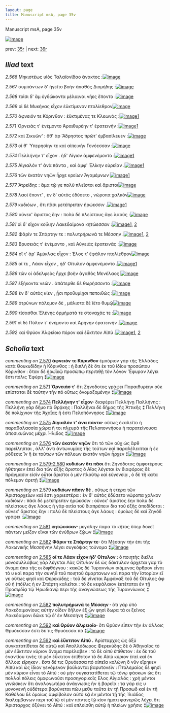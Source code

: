 ```yaml
---
layout: page
title: Manuscript msA, page 35v
---
```


Manuscript msA, page 35v

[![image](http://www.homermultitext.org/iipsrv?OBJ=IIP,1.0&FIF=/project/homer/pyramidal/deepzoom/hmt/vaimg/2017a/VA035VN_0537.tif&WID=100&CVT=JPEG)](http://www.homermultitext.org/ict2/?urn=urn:cite2:hmt:vaimg.2017a:VA035VN_0537)

prev:  [35r](../35r) | next:  [36r](../36r)

## *Iliad* text

*2.566* <a id="2.566"/> Μηκιστέως υἱὸς 						 Ταλαϊονίδαο ἄνακτος :[![image](http://www.homermultitext.org/iipsrv?OBJ=IIP,1.0&FIF=/project/homer/pyramidal/deepzoom/hmt/vaimg/2017a/VA035VN_0537.tif&RGN=0.477,0.2182,0.363,0.0248&WID=1000&CVT=JPEG)](http://www.homermultitext.org/ict2/?urn=urn:cite2:hmt:vaimg.2017a:VA035VN_0537@0.477,0.2182,0.363,0.0248)

*2.567* <a id="2.567"/> συμπάντων δ' ἡγεῖτο βοὴν ἀγαθὸς Διομήδης :[![image](http://www.homermultitext.org/iipsrv?OBJ=IIP,1.0&FIF=/project/homer/pyramidal/deepzoom/hmt/vaimg/2017a/VA035VN_0537.tif&RGN=0.483,0.2378,0.379,0.0248&WID=1000&CVT=JPEG)](http://www.homermultitext.org/ict2/?urn=urn:cite2:hmt:vaimg.2017a:VA035VN_0537@0.483,0.2378,0.379,0.0248)

*2.568* <a id="2.568"/> τοῖσι δ' ἅμ ὀγδώκοντα μέλαιναι νῆες ἕποντο :[![image](http://www.homermultitext.org/iipsrv?OBJ=IIP,1.0&FIF=/project/homer/pyramidal/deepzoom/hmt/vaimg/2017a/VA035VN_0537.tif&RGN=0.483,0.2581,0.379,0.0248&WID=1000&CVT=JPEG)](http://www.homermultitext.org/ict2/?urn=urn:cite2:hmt:vaimg.2017a:VA035VN_0537@0.483,0.2581,0.379,0.0248)

*2.569* <a id="2.569"/> οἱ δὲ Μυκήνας εἶχον 					ἐϋκτίμενον πτολίεθρον[![image](http://www.homermultitext.org/iipsrv?OBJ=IIP,1.0&FIF=/project/homer/pyramidal/deepzoom/hmt/vaimg/2017a/VA035VN_0537.tif&RGN=0.482,0.2739,0.398,0.0248&WID=1000&CVT=JPEG)](http://www.homermultitext.org/ict2/?urn=urn:cite2:hmt:vaimg.2017a:VA035VN_0537@0.482,0.2739,0.398,0.0248)

*2.570* <a id="2.570"/> ἀφνειόν τε Κόρινθον : ἐϋκτιμένας τε Κλεωνάς :[![image](http://www.homermultitext.org/iipsrv?OBJ=IIP,1.0&FIF=/project/homer/pyramidal/deepzoom/hmt/vaimg/2017a/VA035VN_0537.tif&RGN=0.482,0.2919,0.398,0.0248&WID=1000&CVT=JPEG)](http://www.homermultitext.org/ict2/?urn=urn:cite2:hmt:vaimg.2017a:VA035VN_0537@0.482,0.2919,0.398,0.0248)[1](#msA_2.635)

*2.571* <a id="2.571"/> Ὀρνειάς τ' 					ἐνέμοντο Ἀραιθυρέην τ' 					ἐρατεινήν :[![image](http://www.homermultitext.org/iipsrv?OBJ=IIP,1.0&FIF=/project/homer/pyramidal/deepzoom/hmt/vaimg/2017a/VA035VN_0537.tif&RGN=0.482,0.3093,0.398,0.0248&WID=1000&CVT=JPEG)](http://www.homermultitext.org/ict2/?urn=urn:cite2:hmt:vaimg.2017a:VA035VN_0537@0.482,0.3093,0.398,0.0248)[1](#msA_2.636)

*2.572* <a id="2.572"/> καὶ Σικυῶν' : ὅθ' 					ὰρ Ἄδρηστος πρῶτ' ἐμβασίλευεν :[![image](http://www.homermultitext.org/iipsrv?OBJ=IIP,1.0&FIF=/project/homer/pyramidal/deepzoom/hmt/vaimg/2017a/VA035VN_0537.tif&RGN=0.481,0.3318,0.398,0.0248&WID=1000&CVT=JPEG)](http://www.homermultitext.org/ict2/?urn=urn:cite2:hmt:vaimg.2017a:VA035VN_0537@0.481,0.3318,0.398,0.0248)

*2.573* <a id="2.573"/> οἵ θ' Ὑπερησίην τε 					καὶ αἰπεινὴν Γονόεσσαν :[![image](http://www.homermultitext.org/iipsrv?OBJ=IIP,1.0&FIF=/project/homer/pyramidal/deepzoom/hmt/vaimg/2017a/VA035VN_0537.tif&RGN=0.481,0.3499,0.398,0.0248&WID=1000&CVT=JPEG)](http://www.homermultitext.org/ict2/?urn=urn:cite2:hmt:vaimg.2017a:VA035VN_0537@0.481,0.3499,0.398,0.0248)

*2.574* <a id="2.574"/> Πελλήνην τ' εἶχον . 					ἠδ' Αἴγιον ἀμφενέμοντο :[![image](http://www.homermultitext.org/iipsrv?OBJ=IIP,1.0&FIF=/project/homer/pyramidal/deepzoom/hmt/vaimg/2017a/VA035VN_0537.tif&RGN=0.481,0.3679,0.398,0.0248&WID=1000&CVT=JPEG)](http://www.homermultitext.org/ict2/?urn=urn:cite2:hmt:vaimg.2017a:VA035VN_0537@0.481,0.3679,0.398,0.0248)[1](#msA_2.637)

*2.575* <a id="2.575"/> Αἰγιαλόν τ' ἀνὰ 					πάντα , καὶ ἀμφ' Ἑλίκην 					εὐρεῖαν .[![image](http://www.homermultitext.org/iipsrv?OBJ=IIP,1.0&FIF=/project/homer/pyramidal/deepzoom/hmt/vaimg/2017a/VA035VN_0537.tif&RGN=0.481,0.3837,0.398,0.0248&WID=1000&CVT=JPEG)](http://www.homermultitext.org/ict2/?urn=urn:cite2:hmt:vaimg.2017a:VA035VN_0537@0.481,0.3837,0.398,0.0248)[1](#msA_2.638)

*2.576* <a id="2.576"/> τῶν ἑκατὸν νηῶν ἦρχε κρείων Ἀγαμέμνων 				[![image](http://www.homermultitext.org/iipsrv?OBJ=IIP,1.0&FIF=/project/homer/pyramidal/deepzoom/hmt/vaimg/2017a/VA035VN_0537.tif&RGN=0.48,0.4041,0.398,0.0248&WID=1000&CVT=JPEG)](http://www.homermultitext.org/ict2/?urn=urn:cite2:hmt:vaimg.2017a:VA035VN_0537@0.48,0.4041,0.398,0.0248)[1](#msA_2.639)

*2.577* <a id="2.577"/> Ἀτρείδης : ἅμα τῷ γε 					πολὺ πλεῖστοι καὶ ἄριστοι[![image](http://www.homermultitext.org/iipsrv?OBJ=IIP,1.0&FIF=/project/homer/pyramidal/deepzoom/hmt/vaimg/2017a/VA035VN_0537.tif&RGN=0.48,0.4214,0.398,0.0248&WID=1000&CVT=JPEG)](http://www.homermultitext.org/ict2/?urn=urn:cite2:hmt:vaimg.2017a:VA035VN_0537@0.48,0.4214,0.398,0.0248)

*2.578* <a id="2.578"/> λαοὶ ἕποντ' , ἐν δ' αὐτὸς ἐδύσετο , νώροπα χαλκὸν[![image](http://www.homermultitext.org/iipsrv?OBJ=IIP,1.0&FIF=/project/homer/pyramidal/deepzoom/hmt/vaimg/2017a/VA035VN_0537.tif&RGN=0.478,0.4409,0.398,0.0248&WID=1000&CVT=JPEG)](http://www.homermultitext.org/ict2/?urn=urn:cite2:hmt:vaimg.2017a:VA035VN_0537@0.478,0.4409,0.398,0.0248)

*2.579* <a id="2.579"/> κυδιόων , ὅτι πᾶσι μετέπρεπεν ἡρώεσσιν .[![image](http://www.homermultitext.org/iipsrv?OBJ=IIP,1.0&FIF=/project/homer/pyramidal/deepzoom/hmt/vaimg/2017a/VA035VN_0537.tif&RGN=0.478,0.4612,0.398,0.0248&WID=1000&CVT=JPEG)](http://www.homermultitext.org/ict2/?urn=urn:cite2:hmt:vaimg.2017a:VA035VN_0537@0.478,0.4612,0.398,0.0248)[1](#msA_2.641)

*2.580* <a id="2.580"/> οὕνεκ' ἄριστος ἔην : πολὺ δὲ πλείστους ἄγε λαούς :[![image](http://www.homermultitext.org/iipsrv?OBJ=IIP,1.0&FIF=/project/homer/pyramidal/deepzoom/hmt/vaimg/2017a/VA035VN_0537.tif&RGN=0.478,0.4763,0.398,0.0248&WID=1000&CVT=JPEG)](http://www.homermultitext.org/ict2/?urn=urn:cite2:hmt:vaimg.2017a:VA035VN_0537@0.478,0.4763,0.398,0.0248)

*2.581* <a id="2.581"/> οἱ δ' εἶχον κοίλην Λακεδαίμονα κητώεσσαν :[![image](http://www.homermultitext.org/iipsrv?OBJ=IIP,1.0&FIF=/project/homer/pyramidal/deepzoom/hmt/vaimg/2017a/VA035VN_0537.tif&RGN=0.475,0.4966,0.398,0.0248&WID=1000&CVT=JPEG)](http://www.homermultitext.org/ict2/?urn=urn:cite2:hmt:vaimg.2017a:VA035VN_0537@0.475,0.4966,0.398,0.0248)[1](#msA_2.642), [2](#msA_2.643)

*2.582* <a id="2.582"/> Φᾶρίν τε 						 Σπάρτην τε : 					πολυτρήρωνά τε Μέσσην .[![image](http://www.homermultitext.org/iipsrv?OBJ=IIP,1.0&FIF=/project/homer/pyramidal/deepzoom/hmt/vaimg/2017a/VA035VN_0537.tif&RGN=0.475,0.5147,0.398,0.0248&WID=1000&CVT=JPEG)](http://www.homermultitext.org/ict2/?urn=urn:cite2:hmt:vaimg.2017a:VA035VN_0537@0.475,0.5147,0.398,0.0248)[1](#msA_2.644), [2](#msA_2.646)

*2.583* <a id="2.583"/> Βρυσειάς τ' 					ἐνέμοντο , καὶ Αὐγειὰς 					ἐρατεινάς :[![image](http://www.homermultitext.org/iipsrv?OBJ=IIP,1.0&FIF=/project/homer/pyramidal/deepzoom/hmt/vaimg/2017a/VA035VN_0537.tif&RGN=0.475,0.5335,0.398,0.0248&WID=1000&CVT=JPEG)](http://www.homermultitext.org/ict2/?urn=urn:cite2:hmt:vaimg.2017a:VA035VN_0537@0.475,0.5335,0.398,0.0248)

*2.584* <a id="2.584"/> οἵ τ' ὰρ' Ἀμύκλας 					εἶχον : Έλος τ' ἔφἁλον 					πτολίεθρον[![image](http://www.homermultitext.org/iipsrv?OBJ=IIP,1.0&FIF=/project/homer/pyramidal/deepzoom/hmt/vaimg/2017a/VA035VN_0537.tif&RGN=0.497,0.5523,0.398,0.0248&WID=1000&CVT=JPEG)](http://www.homermultitext.org/ict2/?urn=urn:cite2:hmt:vaimg.2017a:VA035VN_0537@0.497,0.5523,0.398,0.0248)

*2.585* <a id="2.585"/> οἵ τε , Λάαν εἶχον , 					ἠδ' Οίτυλον ἀμφενέμοντο .[![image](http://www.homermultitext.org/iipsrv?OBJ=IIP,1.0&FIF=/project/homer/pyramidal/deepzoom/hmt/vaimg/2017a/VA035VN_0537.tif&RGN=0.491,0.5688,0.398,0.0248&WID=1000&CVT=JPEG)](http://www.homermultitext.org/ict2/?urn=urn:cite2:hmt:vaimg.2017a:VA035VN_0537@0.491,0.5688,0.398,0.0248)[1](#msA_2.645)

*2.586* <a id="2.586"/> τῶν οἱ ἀδελφεὸς ἦρχε βοὴν ἀγαθὸς Μενέλαος 				[![image](http://www.homermultitext.org/iipsrv?OBJ=IIP,1.0&FIF=/project/homer/pyramidal/deepzoom/hmt/vaimg/2017a/VA035VN_0537.tif&RGN=0.49,0.5922,0.398,0.0248&WID=1000&CVT=JPEG)](http://www.homermultitext.org/ict2/?urn=urn:cite2:hmt:vaimg.2017a:VA035VN_0537@0.49,0.5922,0.398,0.0248)

*2.587* <a id="2.587"/> ἑξήκοντα νεῶν . ἀπάτερθε δὲ θωρήσσοντο :[![image](http://www.homermultitext.org/iipsrv?OBJ=IIP,1.0&FIF=/project/homer/pyramidal/deepzoom/hmt/vaimg/2017a/VA035VN_0537.tif&RGN=0.488,0.6102,0.398,0.0248&WID=1000&CVT=JPEG)](http://www.homermultitext.org/ict2/?urn=urn:cite2:hmt:vaimg.2017a:VA035VN_0537@0.488,0.6102,0.398,0.0248)

*2.588* <a id="2.588"/> ἐν δ' αὐτὸς κίεν , ᾗσι προθυμίῃσι πεποιθὼς :[![image](http://www.homermultitext.org/iipsrv?OBJ=IIP,1.0&FIF=/project/homer/pyramidal/deepzoom/hmt/vaimg/2017a/VA035VN_0537.tif&RGN=0.488,0.6283,0.398,0.0248&WID=1000&CVT=JPEG)](http://www.homermultitext.org/ict2/?urn=urn:cite2:hmt:vaimg.2017a:VA035VN_0537@0.488,0.6283,0.398,0.0248)

*2.589* <a id="2.589"/> ὀτρύνων πόλεμον δὲ , μάλιστα δὲ ἵ̈ετο θυμῷ[![image](http://www.homermultitext.org/iipsrv?OBJ=IIP,1.0&FIF=/project/homer/pyramidal/deepzoom/hmt/vaimg/2017a/VA035VN_0537.tif&RGN=0.484,0.6456,0.398,0.0248&WID=1000&CVT=JPEG)](http://www.homermultitext.org/ict2/?urn=urn:cite2:hmt:vaimg.2017a:VA035VN_0537@0.484,0.6456,0.398,0.0248)

*2.590* <a id="2.590"/> τίσασθαι Ἑλένης 					ὁρμήματά τε στοναχάς τε :[![image](http://www.homermultitext.org/iipsrv?OBJ=IIP,1.0&FIF=/project/homer/pyramidal/deepzoom/hmt/vaimg/2017a/VA035VN_0537.tif&RGN=0.484,0.6659,0.398,0.0248&WID=1000&CVT=JPEG)](http://www.homermultitext.org/ict2/?urn=urn:cite2:hmt:vaimg.2017a:VA035VN_0537@0.484,0.6659,0.398,0.0248)

*2.591* <a id="2.591"/> οἱ δὲ Πύλον τ' 					ἐνέμοντο καὶ Ἀρήνην 					ἐρατεινήν .[![image](http://www.homermultitext.org/iipsrv?OBJ=IIP,1.0&FIF=/project/homer/pyramidal/deepzoom/hmt/vaimg/2017a/VA035VN_0537.tif&RGN=0.49,0.678,0.398,0.0248&WID=1000&CVT=JPEG)](http://www.homermultitext.org/ict2/?urn=urn:cite2:hmt:vaimg.2017a:VA035VN_0537@0.49,0.678,0.398,0.0248)

*2.592* <a id="2.592"/> καὶ Θρύον 					 Ἀλφεῖοιο πόρον καὶ 					ἐΰκτιτον Αἰπὺ .[![image](http://www.homermultitext.org/iipsrv?OBJ=IIP,1.0&FIF=/project/homer/pyramidal/deepzoom/hmt/vaimg/2017a/VA035VN_0537.tif&RGN=0.49,0.6938,0.398,0.0331&WID=1000&CVT=JPEG)](http://www.homermultitext.org/ict2/?urn=urn:cite2:hmt:vaimg.2017a:VA035VN_0537@0.49,0.6938,0.398,0.0331)[1](#msA_2.647), [2](#msA_2.648)

## *Scholia* text

*commenting on* [2.570](#2.570)  <a id="msA_2.635"/> **ἀφνειόν τε Κόρινθον** ἐμπόριον γὰρ τῆς Ἑλλάδος κατὰ Θουκυδίδην ἡ Κόρινθος : ἡ διπλῆ δὲ ὅτι ἐκ τοῦ ἰδίου προσώπου Κόρινθον : ὅταν δὲ ἡρωϊκῷ προσώπῳ περιτιθῇ τὸν λόγον Ἔφυραν λέγει ἔστι πόλις Ἐφύρη ⁑[![image](http://www.homermultitext.org/iipsrv?OBJ=IIP,1.0&FIF=/project/homer/pyramidal/deepzoom/hmt/vaimg/2017a/VA035VN_0537.tif&RGN=0.233,0.1056,0.6187,0.039&WID=1000&CVT=JPEG)](http://www.homermultitext.org/ict2/?urn=urn:cite2:hmt:vaimg.2017a:VA035VN_0537@0.233,0.1056,0.6187,0.039)

*commenting on* [2.571](#2.571)  <a id="msA_2.636"/> **Ὀρνειάσ τ'** ὅτι Ζηνοδοτος γράφει Παραιθυρέην οὐκ επίσταται δὲ ταύτην τὴν πό οὕτως ὀνομαζομένην ⁑[![image](http://www.homermultitext.org/iipsrv?OBJ=IIP,1.0&FIF=/project/homer/pyramidal/deepzoom/hmt/vaimg/2017a/VA035VN_0537.tif&RGN=0.2363,0.1427,0.5537,0.0173&WID=1000&CVT=JPEG)](http://www.homermultitext.org/ict2/?urn=urn:cite2:hmt:vaimg.2017a:VA035VN_0537@0.2363,0.1427,0.5537,0.0173)

*commenting on* [2.574](#2.574)  <a id="msA_2.637"/> **Πελλήνην τ' εἶχον·** διαφέρει Πελλήνῃ Παλλήνης : Πελλήνη γὰρ δῆμο πό Θρᾴκης : Παλλῆναι δὲ δῆμος τῆς Ἀττικῆς ⁑ Πελλήνη δὲ πολίχνιον τῆς Ἀχαΐας ἥ ἐστι Πελοπόννησος ⁑[![image](http://www.homermultitext.org/iipsrv?OBJ=IIP,1.0&FIF=/project/homer/pyramidal/deepzoom/hmt/vaimg/2017a/VA035VN_0537.tif&RGN=0.2243,0.1524,0.632,0.03&WID=1000&CVT=JPEG)](http://www.homermultitext.org/ict2/?urn=urn:cite2:hmt:vaimg.2017a:VA035VN_0537@0.2243,0.1524,0.632,0.03)

*commenting on* [2.575](#2.575)  <a id="msA_2.638"/> **Αἰγιαλόν τ' ἀνα πάντα·** οὕτως ἐκαλεῖτο ἡ παραθαλασσία χώρα ἤ τοι πλευρὰ τῆς Πελοποννήσου ἡ παρατείνουσα ἀποσικυῶνος μέχρι Ήλιδος ⁑[![image](http://www.homermultitext.org/iipsrv?OBJ=IIP,1.0&FIF=/project/homer/pyramidal/deepzoom/hmt/vaimg/2017a/VA035VN_0537.tif&RGN=0.234,0.1657,0.604,0.0268&WID=1000&CVT=JPEG)](http://www.homermultitext.org/ict2/?urn=urn:cite2:hmt:vaimg.2017a:VA035VN_0537@0.234,0.1657,0.604,0.0268)

*commenting on* [2.576](#2.576)  <a id="msA_2.639"/> **τῶν ἑκατὸν νηῶν** ὅτι τὸ τῶν οὐχ ὡς ἄρθ παρείληπται , ἀλλ' ἀντι ἀντωνυμίας τῆς τούτων καὶ παραλέλειπται ἡ ἔκ ρόθεσις ἵν ἢ ἐκ τούτων τῶν πόλεων ἑκατὸν νηῶν ἦρχεν ⁑[![image](http://www.homermultitext.org/iipsrv?OBJ=IIP,1.0&FIF=/project/homer/pyramidal/deepzoom/hmt/vaimg/2017a/VA035VN_0537.tif&RGN=0.2233,0.188,0.609,0.0408&WID=1000&CVT=JPEG)](http://www.homermultitext.org/ict2/?urn=urn:cite2:hmt:vaimg.2017a:VA035VN_0537@0.2233,0.188,0.609,0.0408)

*commenting on* [2.579-2.580](#2.579-2.580)  <a id="msA_2.640"/> **κυδιόων ὅτι πᾶσι** ὅτι Ζηνόδοτος ἀμφοτέρους ἠθέτηκεν ἐπεὶ δια τῶν ἑξῆς ἄριστος ὁ Αἴας λέγεται ἐν διαφόροις δὲ πράγμασιν εἰσὶν οὗτοι ἄριστοι ὁ μὲν πλούτῳ καὶ εὐγενείᾳ , ὁ δὲ τῆ κατα πόλεμον ἀρετῇ ⁑[![image](http://www.homermultitext.org/iipsrv?OBJ=IIP,1.0&FIF=/project/homer/pyramidal/deepzoom/hmt/vaimg/2017a/VA035VN_0537.tif&RGN=0.228,0.2198,0.2127,0.0748&WID=1000&CVT=JPEG)](http://www.homermultitext.org/ict2/?urn=urn:cite2:hmt:vaimg.2017a:VA035VN_0537@0.228,0.2198,0.2127,0.0748)

*commenting on* [2.579](#2.579)  <a id="msA_2.641"/> **κυδιόων πᾶσιν δέ .** οὕτως ἡ ετέρα τῶν Ἀρισταρχείων καὶ ἔστι χαριεστέρα : ἐν δ' αὐτὸς ἐδύσετο νώροπα χαλκον κυδιόων : πᾶσι δὲ μετέπρεπεν ἡρώεσσιν : οὕνεκ' ἄριστος ἔην πολὺ δὲ πλείστους ἄγε λάους ἡ γὰρ αιτία τοῦ διαπρέπειν δια τοῦ ἑξῆς ἀποδίδοται : οὕνεκ' ἄριστος ἔην : πολὺ δὲ πλείστους ἀγε λάους : ὁμοίως δὲ καὶ Ζηνόδ γράφει :[![image](http://www.homermultitext.org/iipsrv?OBJ=IIP,1.0&FIF=/project/homer/pyramidal/deepzoom/hmt/vaimg/2017a/VA035VN_0537.tif&RGN=0.2287,0.2876,0.2183,0.1109&WID=1000&CVT=JPEG)](http://www.homermultitext.org/ict2/?urn=urn:cite2:hmt:vaimg.2017a:VA035VN_0537@0.2287,0.2876,0.2183,0.1109)

*commenting on* [2.581](#2.581)  <a id="msA_2.643"/> **κητῴεσσαν·** μεγάλην παρα τὸ κῆτος ὅπερ δοκεῖ πάντων μείζον εῖναι τῶν ἐνύδρων ζῴων ⁑[![image](http://www.homermultitext.org/iipsrv?OBJ=IIP,1.0&FIF=/project/homer/pyramidal/deepzoom/hmt/vaimg/2017a/VA035VN_0537.tif&RGN=0.2313,0.4588,0.2113,0.04&WID=1000&CVT=JPEG)](http://www.homermultitext.org/ict2/?urn=urn:cite2:hmt:vaimg.2017a:VA035VN_0537@0.2313,0.4588,0.2113,0.04)

*commenting on* [2.582](#2.582)  <a id="msA_2.644"/> **Φᾶριν τε Σπάρτην τε·** ὅτι Μέσσην τὴν ἐπι τῆς Λακωνικῆς Μεσσήνην λέγει συγκόψας τούνομα ⁑[![image](http://www.homermultitext.org/iipsrv?OBJ=IIP,1.0&FIF=/project/homer/pyramidal/deepzoom/hmt/vaimg/2017a/VA035VN_0537.tif&RGN=0.231,0.4874,0.2087,0.0466&WID=1000&CVT=JPEG)](http://www.homermultitext.org/ict2/?urn=urn:cite2:hmt:vaimg.2017a:VA035VN_0537@0.231,0.4874,0.2087,0.0466)

*commenting on* [2.585](#2.585)  <a id="msA_2.645"/> **οἵ τε Λάαν εἶχον ἠδ' Οίτυλον :** ὁ ποιητὴς διεῖλε μονοσυλλάβως γὰρ λέγεται Λᾶς Οίτυλον δὲ ὡς δάκτυλον ἄρχεται γὰρ τὸ ὄνομα ἀπο τῆς οι διφθόγγου : κακῶς δὲ Τυραννίων οιόμενος ἄρθρον εἶναι τὸ υ καὶ παρα τὴν συνήθ τοῦ ποιητοῦ ἁμαρτανων καὶ παρα τὴν ϊστορίαν εἴ γε οὕτως φησὶ καὶ Φερεκύδης : τοῦ δὲ γίνεται Ἀμφάναξ τοῦ δὲ Οίτυλος ἀφ οῦ ἡ (πό)λις ἡ εν Σπάρτη καλεῖται : τὸ δε κεφάλαιον ἐκτέταται ἐν τῇ Προσῳδίᾳ τῷ Ἡρωδιανῷ περι τῆς ἀναγνώσεως τῆς Τυραννίωνος ⁑[![image](http://www.homermultitext.org/iipsrv?OBJ=IIP,1.0&FIF=/project/homer/pyramidal/deepzoom/hmt/vaimg/2017a/VA035VN_0537.tif&RGN=0.234,0.5284,0.2153,0.168&WID=1000&CVT=JPEG)](http://www.homermultitext.org/ict2/?urn=urn:cite2:hmt:vaimg.2017a:VA035VN_0537@0.234,0.5284,0.2153,0.168)

*commenting on* [2.582](#2.582)  <a id="msA_2.646"/> **πολυτρήρωνά τε Μέσσην ·** ὅτι γὰρ ὑπὸ Λακεδαιμονίους αὐτὴν οἶδεν δῆλον ἑξ ὧν φησὶ δωρα τά οι ξεῖνος Λακεδαίμονι δῶκε τῷ δ' ἐν Μεσσήνη ⁑[![image](http://www.homermultitext.org/iipsrv?OBJ=IIP,1.0&FIF=/project/homer/pyramidal/deepzoom/hmt/vaimg/2017a/VA035VN_0537.tif&RGN=0.2317,0.6911,0.2317,0.0533&WID=1000&CVT=JPEG)](http://www.homermultitext.org/ict2/?urn=urn:cite2:hmt:vaimg.2017a:VA035VN_0537@0.2317,0.6911,0.2317,0.0533)

*commenting on* [2.592](#2.592)  <a id="msA_2.647"/> **καὶ Θρύον ἀλφειοῖο·** ὅτι Θρύον εἶπεν τὴν ἐν άλλοις Θρυόεσσαν ἔστι δέ τις Θρυόεσσα πό ⁑[![image](http://www.homermultitext.org/iipsrv?OBJ=IIP,1.0&FIF=/project/homer/pyramidal/deepzoom/hmt/vaimg/2017a/VA035VN_0537.tif&RGN=0.243,0.7307,0.505,0.032&WID=1000&CVT=JPEG)](http://www.homermultitext.org/ict2/?urn=urn:cite2:hmt:vaimg.2017a:VA035VN_0537@0.243,0.7307,0.505,0.032)

*commenting on* [2.592](#2.592)  <a id="msA_2.648"/> **καὶ ἐΰκτιτον Αἰπύ .** Ἀρίσταρχος ὡς ὀξύ συγκατατίθεται δὲ αὐτῷ καὶ Ἀπολλόδωρος Φερεκύδης δὲ ὁ Ἀθηναῖος τὸ μὲν ἐΰκτιτον κύριον ὄνομα παρέλαβεν : τὸ δὲ αἰπύ ἐπίθετον : ἐκ δὲ τοῦ ἐναντίου τινὲς τὸ μὲν ἐΰκτιτον ἐπίθετον τὸ δε Αἰπὺ κύριον ἐπεὶ καὶ ἐν ἄλλοις εἴρηκεν . ἔστι δέ τις Θρυόεσσα πό αἰπεῖα κολώνη ὃ νῦν εἴρηκεν Αἰπύ καὶ ὡς ἴδιον γενόμενον βούλονται βαρυτονεῖν : Πτολεμαῖος δὲ φησὶ μὲν κύριον εἶναι τὸ Αἰπύ : οὐ μὴν συγκατατίθεται τῷ τόνῳ φάσκων ὡς ὅτι πολλαὶ πόλεις ὁμοφωνοῦσι προσηγορικοῖς Ελος Αἰγιαλός : χρὴ μέντοι γινώσκειν ὅτι ἀναλογωτέρα ἀνάγνωσις ἣν ἡ βαρεῖα : τα γὰρ εἰς υ μονογενῆ οὐδέτερα βαρύνεται πῶυ μεθυ ταῦτα ἐν τῇ Προσωδ καὶ ἐν τῆ Καθόλου δὲ ὁμοίως ἀμφίβολον αὐτὸ εᾷ ἐν μέντοι τῇ τῆς Ἰλιάδος διαλαμβανων περι τοῦ ϊῷ οἱ μὲν πάντες ϊῷ κίον ήματι φανερῶς λέγει ὅτι Ἀρισταρχος ὀξύνει τὸ Αἰπύ : καὶ επλείσθη αὐτῷ ἡ πλείων χρῆσις ⁑[![image](http://www.homermultitext.org/iipsrv?OBJ=IIP,1.0&FIF=/project/homer/pyramidal/deepzoom/hmt/vaimg/2017a/VA035VN_0537.tif&RGN=0.238,0.7393,0.629,0.1217&WID=1000&CVT=JPEG)](http://www.homermultitext.org/ict2/?urn=urn:cite2:hmt:vaimg.2017a:VA035VN_0537@0.238,0.7393,0.629,0.1217)
